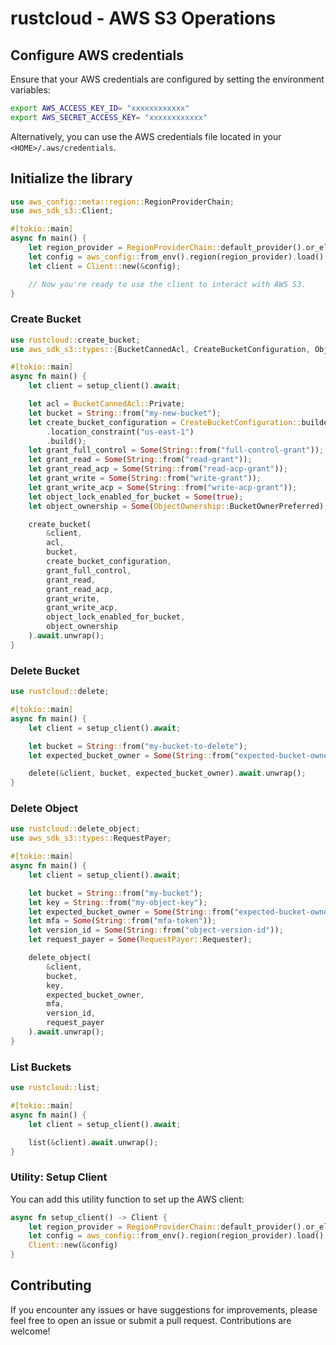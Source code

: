 # rustcloud - AWS S3 Operations

## Configure AWS credentials

Ensure that your AWS credentials are configured by setting the environment variables:

```sh
export AWS_ACCESS_KEY_ID= "xxxxxxxxxxxx"
export AWS_SECRET_ACCESS_KEY= "xxxxxxxxxxxx"
```

Alternatively, you can use the AWS credentials file located in your `<HOME>/.aws/credentials`.

## Initialize the library

```rust
use aws_config::meta::region::RegionProviderChain;
use aws_sdk_s3::Client;

#[tokio::main]
async fn main() {
    let region_provider = RegionProviderChain::default_provider().or_else("us-east-1");
    let config = aws_config::from_env().region(region_provider).load().await;
    let client = Client::new(&config);

    // Now you're ready to use the client to interact with AWS S3.
}
```

### Create Bucket

```rust
use rustcloud::create_bucket;
use aws_sdk_s3::types::{BucketCannedAcl, CreateBucketConfiguration, ObjectOwnership};

#[tokio::main]
async fn main() {
    let client = setup_client().await;

    let acl = BucketCannedAcl::Private;
    let bucket = String::from("my-new-bucket");
    let create_bucket_configuration = CreateBucketConfiguration::builder()
        .location_constraint("us-east-1")
        .build();
    let grant_full_control = Some(String::from("full-control-grant"));
    let grant_read = Some(String::from("read-grant"));
    let grant_read_acp = Some(String::from("read-acp-grant"));
    let grant_write = Some(String::from("write-grant"));
    let grant_write_acp = Some(String::from("write-acp-grant"));
    let object_lock_enabled_for_bucket = Some(true);
    let object_ownership = Some(ObjectOwnership::BucketOwnerPreferred);

    create_bucket(
        &client,
        acl,
        bucket,
        create_bucket_configuration,
        grant_full_control,
        grant_read,
        grant_read_acp,
        grant_write,
        grant_write_acp,
        object_lock_enabled_for_bucket,
        object_ownership
    ).await.unwrap();
}
```

### Delete Bucket

```rust
use rustcloud::delete;

#[tokio::main]
async fn main() {
    let client = setup_client().await;

    let bucket = String::from("my-bucket-to-delete");
    let expected_bucket_owner = Some(String::from("expected-bucket-owner"));

    delete(&client, bucket, expected_bucket_owner).await.unwrap();
}
```

### Delete Object

```rust
use rustcloud::delete_object;
use aws_sdk_s3::types::RequestPayer;

#[tokio::main]
async fn main() {
    let client = setup_client().await;

    let bucket = String::from("my-bucket");
    let key = String::from("my-object-key");
    let expected_bucket_owner = Some(String::from("expected-bucket-owner"));
    let mfa = Some(String::from("mfa-token"));
    let version_id = Some(String::from("object-version-id"));
    let request_payer = Some(RequestPayer::Requester);

    delete_object(
        &client,
        bucket,
        key,
        expected_bucket_owner,
        mfa,
        version_id,
        request_payer
    ).await.unwrap();
}
```

### List Buckets

```rust
use rustcloud::list;

#[tokio::main]
async fn main() {
    let client = setup_client().await;

    list(&client).await.unwrap();
}
```

### Utility: Setup Client

You can add this utility function to set up the AWS client:

```rust
async fn setup_client() -> Client {
    let region_provider = RegionProviderChain::default_provider().or_else("us-east-1");
    let config = aws_config::from_env().region(region_provider).load().await;
    Client::new(&config)
}
```

## Contributing

If you encounter any issues or have suggestions for improvements, please feel free to open an issue or submit a pull request. Contributions are welcome!
